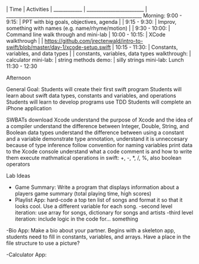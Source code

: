 | Time                                  | Activities                                                                        |
____________    |    ________________________    |      _________________________________________________________
Morning: 		9:00 - 9:15:    | PPT with big goals, objectives, agenda					    |
|		      	9:15 - 9:30:    | Improv, something with names (e.g. name/rhyme/motion)				    |
|          		9:30 - 10:00:   | Command line walk through and mini-lab
|          		10:00 - 10:15:  | XCode walkthrough
|                          		| https://github.com/jrectenwald/intro-to-swift/blob/master/day-1/xcode-setup.swift
|		      	10:15 - 11:30:  | Constants, variables, and data types
|                          		| constants, variables, data types walkthrough:
	                          	| calculator mini-lab: 
	                          	| string methods demo:
                          		| silly strings mini-lab:
Lunch 			11:30 - 12:30

Afternoon

General Goal: 
Students will create their first swift program
Students will learn about swift data types, constants and variables, and operations
Students will learn to develop programs use TDD
Students will complete an iPhone application


SWBATs
download Xcode
understand the purpose of Xcode and the idea of a compiler
understand the difference between Integer, Double, String, and Boolean data types 
understand the difference between using a constant and a variable
demonstrate type annotation, understand it is unneccesary because of type inference
follow convention for naming variables
print data to the Xcode console
understand what a code comment is and how to write them
execute mathmatical operations in swift: +, -, *, /, %, also boolean operators



Lab Ideas
- Game Summary: Write a program that displays information about a players game summary (total playing time, high scores)
- Playlist App: hard-code a top ten list of songs and format it so that it looks cool. Use a different variable for each song.
        -second level iteration: use array for songs, dictionary for songs and artists
        -third level iteration: include logic in the code for... something

-Bio App: Make a bio about your partner. Begins with a skeleton app, students need to fill in constants, variables, and arrays. Have a place in the file structure to use a picture? 


-Calculator App: 
